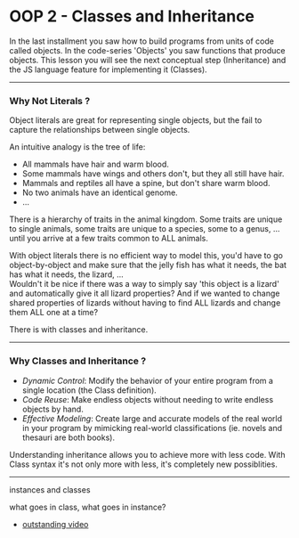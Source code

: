 # OOP 2 - Classes and Inheritance
In the last installment you saw how to build programs from units of code called objects.  In the code-series 'Objects' you saw functions that produce objects.  This lesson you will see the next conceptual step (Inheritance) and the JS language feature for implementing it (Classes).
___
### Why Not Literals ?
Object literals are great for representing single objects, but the fail to capture the relationships between single objects.

An intuitive analogy is the tree of life:
* All mammals have hair and warm blood.
* Some mammals have wings and others don't, but they all still have hair.
* Mammals and reptiles all have a spine, but don't share warm blood.
* No two animals have an identical genome.
* ...

There is a hierarchy of traits in the animal kingdom.  Some traits are unique to single animals, some traits are unique to a species, some to a genus, ... until you arrive at a few traits common to ALL animals.

With object literals there is no efficient way to model this, you'd have to go object-by-object and make sure that the jelly fish has what it needs, the bat has what it needs, the lizard, ...  
Wouldn't it be nice if there was a way to simply say 'this object is a lizard' and automatically give it all lizard properties? And if we wanted to change shared properties of lizards without having to find ALL lizards and change them ALL one at a time?

There is with classes and inheritance.
___
### Why Classes and Inheritance ?
* _Dynamic Control_: Modify the behavior of your entire program from a single location (the Class definition).
* _Code Reuse_: Make endless objects without needing to write endless objects by hand.
* _Effective Modeling_: Create large and accurate models of the real world in your program by mimicking real-world classifications (ie. novels and thesauri are both books).

Understanding inheritance allows you to achieve more with less code. With Class syntax it's not only more with less, it's completely new possiblities.  
___
  
instances and classes  
  
what goes in class, what goes in instance?

* [outstanding video](https://www.youtube.com/watch?v=SS-9y0H3Si8)

